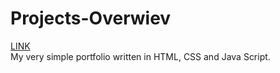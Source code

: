 # Projects-Overwiev
[LINK](https://projects-overwiev.herokuapp.com/)  
My very simple portfolio written in HTML, CSS and Java Script.
